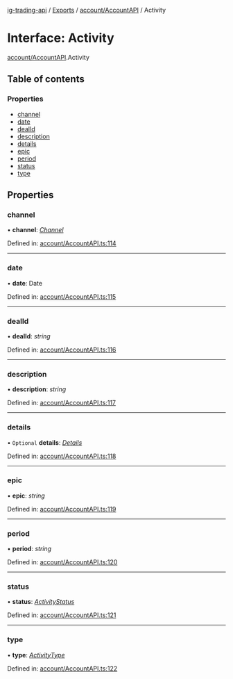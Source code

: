 [ig-trading-api](../README.md) / [Exports](../modules.md) / [account/AccountAPI](../modules/account_accountapi.md) / Activity

# Interface: Activity

[account/AccountAPI](../modules/account_accountapi.md).Activity

## Table of contents

### Properties

- [channel](account_accountapi.activity.md#channel)
- [date](account_accountapi.activity.md#date)
- [dealId](account_accountapi.activity.md#dealid)
- [description](account_accountapi.activity.md#description)
- [details](account_accountapi.activity.md#details)
- [epic](account_accountapi.activity.md#epic)
- [period](account_accountapi.activity.md#period)
- [status](account_accountapi.activity.md#status)
- [type](account_accountapi.activity.md#type)

## Properties

### channel

• **channel**: [_Channel_](../enums/account_accountapi.channel.md)

Defined in: [account/AccountAPI.ts:114](https://github.com/bennycode/ig-trading-api/blob/8f9d994/src/account/AccountAPI.ts#L114)

---

### date

• **date**: Date

Defined in: [account/AccountAPI.ts:115](https://github.com/bennycode/ig-trading-api/blob/8f9d994/src/account/AccountAPI.ts#L115)

---

### dealId

• **dealId**: _string_

Defined in: [account/AccountAPI.ts:116](https://github.com/bennycode/ig-trading-api/blob/8f9d994/src/account/AccountAPI.ts#L116)

---

### description

• **description**: _string_

Defined in: [account/AccountAPI.ts:117](https://github.com/bennycode/ig-trading-api/blob/8f9d994/src/account/AccountAPI.ts#L117)

---

### details

• `Optional` **details**: [_Details_](account_accountapi.details.md)

Defined in: [account/AccountAPI.ts:118](https://github.com/bennycode/ig-trading-api/blob/8f9d994/src/account/AccountAPI.ts#L118)

---

### epic

• **epic**: _string_

Defined in: [account/AccountAPI.ts:119](https://github.com/bennycode/ig-trading-api/blob/8f9d994/src/account/AccountAPI.ts#L119)

---

### period

• **period**: _string_

Defined in: [account/AccountAPI.ts:120](https://github.com/bennycode/ig-trading-api/blob/8f9d994/src/account/AccountAPI.ts#L120)

---

### status

• **status**: [_ActivityStatus_](../enums/account_accountapi.activitystatus.md)

Defined in: [account/AccountAPI.ts:121](https://github.com/bennycode/ig-trading-api/blob/8f9d994/src/account/AccountAPI.ts#L121)

---

### type

• **type**: [_ActivityType_](../enums/account_accountapi.activitytype.md)

Defined in: [account/AccountAPI.ts:122](https://github.com/bennycode/ig-trading-api/blob/8f9d994/src/account/AccountAPI.ts#L122)
